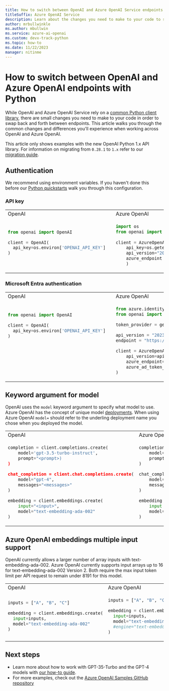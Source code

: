 ```yaml
---
title: How to switch between OpenAI and Azure OpenAI Service endpoints with Python
titleSuffix: Azure OpenAI Service
description: Learn about the changes you need to make to your code to swap back and forth between OpenAI and Azure OpenAI endpoints.
author: mrbullwinkle 
ms.author: mbullwin 
ms.service: azure-ai-openai
ms.custom: devx-track-python
ms.topic: how-to
ms.date: 11/22/2023
manager: nitinme
---
```


# How to switch between OpenAI and Azure OpenAI endpoints with Python

While OpenAI and Azure OpenAI Service rely on a [common Python client library](https://github.com/openai/openai-python), there are small changes you need to make to your code in order to swap back and forth between endpoints. This article walks you through the common changes and differences you'll experience when working across OpenAI and Azure OpenAI.

This article only shows examples with the new OpenAI Python 1.x API library. For information on migrating from `0.28.1` to `1.x` refer to our [migration guide](./migration.md).

## Authentication

We recommend using environment variables. If you haven't done this before our [Python quickstarts](../quickstart.md) walk you through this configuration.

### API key

<table>
<tr>
<td> OpenAI </td> <td> Azure OpenAI </td>
</tr>
<tr>
<td>

```python
from openai import OpenAI

client = OpenAI(
  api_key=os.environ['OPENAI_API_KEY']  
)



```

</td>
<td>

```python
import os
from openai import AzureOpenAI
    
client = AzureOpenAI(
    api_key=os.getenv("AZURE_OPENAI_KEY"),  
    api_version="2023-10-01-preview",
    azure_endpoint = os.getenv("AZURE_OPENAI_ENDPOINT")
    )
```

</td>
</tr>
</table>

<a name='azure-active-directory-authentication'></a>

### Microsoft Entra authentication

<table>
<tr>
<td> OpenAI </td> <td> Azure OpenAI </td>
</tr>
<tr>
<td>

```python
from openai import OpenAI

client = OpenAI(
  api_key=os.environ['OPENAI_API_KEY']  
)








```

</td>
<td>

```python
from azure.identity import DefaultAzureCredential, get_bearer_token_provider
from openai import AzureOpenAI

token_provider = get_bearer_token_provider(DefaultAzureCredential(), "https://cognitiveservices.azure.com/.default")

api_version = "2023-12-01-preview"
endpoint = "https://my-resource.openai.azure.com"

client = AzureOpenAI(
    api_version=api_version,
    azure_endpoint=endpoint,
    azure_ad_token_provider=token_provider,
)
```

</td>
</tr>
</table>

## Keyword argument for model

OpenAI uses the `model` keyword argument to specify what model to use. Azure OpenAI has the concept of unique model [deployments](create-resource.md?pivots=web-portal#deploy-a-model). When using Azure OpenAI `model=` should refer to the underling deployment name you chose when you deployed the model.
 
<table>
<tr>
<td> OpenAI </td> <td> Azure OpenAI </td>
</tr>
<tr>
<td>

```python
completion = client.completions.create(
    model='gpt-3.5-turbo-instruct',
    prompt="<prompt>)
)

chat_completion = client.chat.completions.create(
    model="gpt-4",
    messages="<messages>"
)

embedding = client.embeddings.create(
    input="<input>",
    model="text-embedding-ada-002"
)
```

</td>
<td>

```python
completion = client.completions.create(
    model=gpt-35-turbo-instruct, # This must match the custom deployment name you chose for your model.
    prompt=<"prompt">
)

chat_completion = client.chat.completions.create(
    model="gpt-35-turbo", # model = "deployment_name".
    messages=<"messages">
)

embedding = client.embeddings.create(
    input = "<input>",
    model= "text-embedding-ada-002" # model = "deployment_name".
)
```

</td>
</tr>
</table>

## Azure OpenAI embeddings multiple input support

OpenAI currently allows a larger number of array inputs with text-embedding-ada-002. Azure OpenAI currently supports input arrays up to 16 for text-embedding-ada-002 Version 2. Both require the max input token limit per API request to remain under 8191 for this model.

<table>
<tr>
<td> OpenAI </td> <td> Azure OpenAI </td>
</tr>
<tr>
<td>

```python
inputs = ["A", "B", "C"] 

embedding = client.embeddings.create(
  input=inputs,
  model="text-embedding-ada-002"
)


```

</td>
<td>

```python
inputs = ["A", "B", "C"] #max array size=16

embedding = client.embeddings.create(
  input=inputs,
  model="text-embedding-ada-002" # This must match the custom deployment name you chose for your model.
  #engine="text-embedding-ada-002"
)

```

</td>
</tr>
</table>

## Next steps

* Learn more about how to work with GPT-35-Turbo and the GPT-4 models with [our how-to guide](../how-to/chatgpt.md).
* For more examples, check out the [Azure OpenAI Samples GitHub repository](https://aka.ms/AOAICodeSamples)

